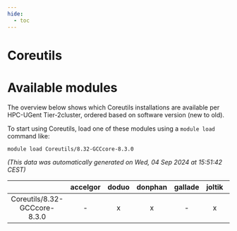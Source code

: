 ```yaml
---
hide:
  - toc
---
```


Coreutils
=========

# Available modules


The overview below shows which Coreutils installations are available per HPC-UGent Tier-2cluster, ordered based on software version (new to old).

To start using Coreutils, load one of these modules using a `module load` command like:

```shell
module load Coreutils/8.32-GCCcore-8.3.0
```

*(This data was automatically generated on Wed, 04 Sep 2024 at 15:51:42 CEST)*  

| |accelgor|doduo|donphan|gallade|joltik|shinx|skitty|
| :---: | :---: | :---: | :---: | :---: | :---: | :---: | :---: |
|Coreutils/8.32-GCCcore-8.3.0|-|x|x|-|x|-|x|
